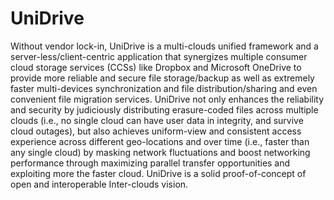 # UniDrive
Without vendor lock-in, UniDrive is a multi-clouds unified framework and a server-less/client-centric application that synergizes multiple consumer cloud storage services (CCSs) like Dropbox and Microsoft OneDrive to provide more reliable and secure file storage/backup as well as extremely faster multi-devices synchronization and file distribution/sharing and even convenient file migration services.
UniDrive not only enhances the reliability and security by judiciously distributing erasure-coded files across multiple clouds (i.e., no single cloud can have user data in integrity, and survive cloud outages), but also achieves uniform-view and consistent access experience across different geo-locations and over time (i.e., faster than any single cloud) by masking network fluctuations and boost networking performance through maximizing parallel transfer opportunities and exploiting more the faster cloud.
UniDrive is a solid proof-of-concept of open and interoperable Inter-clouds vision.

